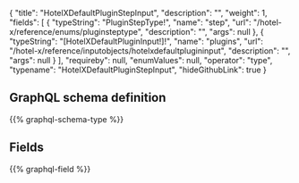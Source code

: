 {
  "title": "HotelXDefaultPluginStepInput",
  "description": "",
  "weight": 1,
  "fields": [
    {
      "typeString": "PluginStepType!",
      "name": "step",
      "url": "/hotel-x/reference/enums/pluginsteptype",
      "description": "",
      "args": null
    },
    {
      "typeString": "[HotelXDefaultPluginInput!]!",
      "name": "plugins",
      "url": "/hotel-x/reference/inputobjects/hotelxdefaultplugininput",
      "description": "",
      "args": null
    }
  ],
  "requireby": null,
  "enumValues": null,
  "operator": "type",
  "typename": "HotelXDefaultPluginStepInput",
  "hideGithubLink": true
}
## GraphQL schema definition

{{% graphql-schema-type %}}

## Fields

{{% graphql-field %}}
